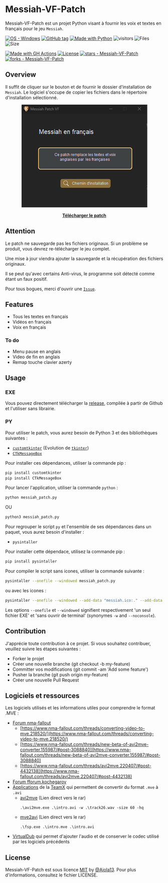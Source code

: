 # Messiah-VF-Patch
Messiah-VF-Patch est un projet Python visant à fournir les voix et textes en français pour le jeu `Messiah`.

[![OS - Windows](https://img.shields.io/badge/OS-Windows-blue?logo=windows&logoColor=white)](https://www.microsoft.com/ "Go to Microsoft homepage")
[![GitHub tag](https://img.shields.io/github/tag/Aiola13/Messiah-VF-Patch?include_prereleases=&sort=semver&color=blue)](https://github.com/Aiola13/Messiah-VF-Patch/releases/)
[![Made with Python](https://img.shields.io/badge/Python->=3.10-blue?logo=python&logoColor=white)](https://python.org "Go to Python homepage")
![visitors](https://visitor-badge.glitch.me/badge?page_id=aiola13.Messiah-VF-Patch)
![Files](https://img.shields.io/github/directory-file-count/Aiola13/Messiah-VF-Patch?type=file&?style=flat-square)
![Size](https://img.shields.io/github/repo-size/Aiola13/Messiah-VF-Patch?style=flat-square)

[![Made with GH Actions](https://img.shields.io/badge/CI-GitHub_Actions-blue?logo=github-actions&logoColor=white)](https://github.com/features/actions "Go to GitHub Actions homepage")
[![License](https://img.shields.io/badge/License-MIT-blue)](#license)
[![stars - Messiah-VF-Patch](https://img.shields.io/github/stars/Aiola13/Messiah-VF-Patch?style=social)](https://github.com/Aiola13/Messiah-VF-Patch)
[![forks - Messiah-VF-Patch](https://img.shields.io/github/forks/Aiola13/Messiah-VF-Patch?style=social)](https://github.com/Aiola13/Messiah-VF-Patch)

## Overview

Il suffit de cliquer sur le bouton et de fournir le dossier d'installation de `Messiah`.
Le logiciel s'occupe de copier les fichiers dans le répertoire d'installation sélectionné.

<div align="center">

  ![Alt text](overview.png)
  
  <a href="https://github.com/Aiola13/Messiah-VF-Patch/releases/latest">
    <b>Télécharger le patch</b>
  </a>
</div>

## Attention
Le patch ne sauvegarde pas les fichiers originaux. Si un problème se produit, vous devrez re-télécharger le jeu complet.

Une mise à jour viendra ajouter la sauvegarde et la récupération des fichiers originaux.

Il se peut qu'avec certains Anti-virus, le programme soit détecté comme étant un faux positif.

Pour tous bogues, merci d'ouvrir une [`Issue`](https://github.com/Aiola13/Messiah-VF-Patch/issues/new/choose).

## Features

- Tous les textes en français
- Vidéos en français
- Voix en français

### To do

- Menu pause en anglais
- Video de fin en anglais
- Remap touche clavier azerty
  
## Usage

### EXE
Vous pouvez directement télécharger la [release](https://github.com/Aiola13/Messiah-VF-Patch/releases/latest), compilée à partir de Github et l'utiliser sans librairie.


### PY
Pour utiliser le patch, vous aurez besoin de Python 3 et des bibliothèques suivantes :

- [`customtkinter`](https://github.com/TomSchimansky/CustomTkinter) (Evolution de [`tkinter`](https://docs.python.org/fr/3/library/tkinter.html))
- [`CTkMessageBox`](https://github.com/Akascape/CTkMessagebox)
  
Pour installer ces dépendances, utiliser la commande pip :

```bash
pip install customtkinter
pip install CTkMessageBox
```

Pour lancer l'application, utiliser la commande `python` : 

```bash
python messiah_patch.py
```
OU
```bash
python3 messiah_patch.py
```

Pour regrouper le script `py` et l'ensemble de ses dépendances dans un paquet, vous aurez besoin d'installer :

-  `pysintaller`

Pour installer cette dépendace, utilisez la commande pip :

```bash
pip install pysintaller
```

Pour compiler le script sans icones, utiliser la commande suivante : 

```bash
pysintaller --onefile --windowed messiah_patch.py
```

ou avec les icones :

```bash
pysintaller --onefile --windowed --add-data "messiah.ico:." --add-data "icons8-search-50-dark-theme.png:." messiah_patch.py
```

Les options `--onefile` et `--windowed` signifient respectivement 'un seul fichier EXE' et 'sans ouvrir de terminal' (synonymes `-w` and `--noconsole`).



## Contribution
J'apprécie toute contribution à ce projet. Si vous souhaitez contribuer, veuillez suivre les étapes suivantes :

- Forker le projet
- Créer une nouvelle branche (git checkout -b my-feature)
- Committer vos modifications (git commit -am 'Add some feature')
- Pusher la branche (git push origin my-feature)
- Créer une nouvelle Pull Request

## Logiciels et ressources

Les logiciels utilisés et les informations utiles pour comprendre le format .MVE : 

- [Forum nma-fallout](https://www.nma-fallout.com)
  - [https://www.nma-fallout.com/threads/converting-video-to-mve.218520/](https://www.nma-fallout.com/threads/converting-video-to-mve.218520/)
  - [https://www.nma-fallout.com/threads/new-beta-of-avi2mve-converter.155987/#post-3088840](https://www.nma-fallout.com/threads/new-beta-of-avi2mve-converter.155987/#post-3088840)
  - [https://www.nma-fallout.com/threads/avi2mve.220407/#post-4432138](https://www.nma-fallout.com/threads/avi2mve.220407/#post-4432138)
- [Forum fforum.kochegarov](https://fforum.kochegarov.com/)
- [Applications](http://www.teamx.ru/site_arc/utils/index.html) de la [TeamX](http://www.teamx.ru) qui permettent de convertir du format `.mve` à `.avi`
  - [avi2mve](http://www.teamx.ru/site_arc/utils/avi2mve_040919.rar) (Lien direct vers le rar)
    ```
    .\avi2mve.exe .\intro.avi -w .\track26.wav -size 60 -hq
    ```
  - [mve2avi](http://www.teamx.ru/site_arc/utils/mve2avi2.4h.rar) (Lien direct vers le rar)
    ```
    .\fsp.exe .\intro.mve .\intro.avi
    ```
- [VirtualDub](https://virtualdub.org) qui permet d'ajouter l'audio et de conserver le codec utilisé par les logiciels précédents


## License
Messiah-VF-Patch est sous licence [MIT](/LICENSE) by [@Aiola13](https://github.com/Aiola13).
Pour plus d'informations, consultez le fichier LICENSE.